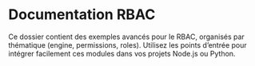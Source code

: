 # Documentation RBAC

Ce dossier contient des exemples avancés pour le RBAC, organisés par thématique (engine, permissions, roles). Utilisez les points d’entrée pour intégrer facilement ces modules dans vos projets Node.js ou Python.
